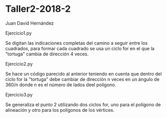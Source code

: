 # Taller2-2018-2

Juan David Hernández

Ejercicio1.py

Se digitan las indicaciones completas del camino a seguir entre los cuadrados, para formar cada cuadrado se usa un ciclo for en el que la "tortuga" cambia de dirección 4 veces.

Ejercicio2.py

Se hace un código parecido al anterior teniendo en cuenta que dentro del ciclo for la "tortuga" debe cambiar de dirección n veces en un ángulo de 360/n donde n es el número de lados deel polígono.

Ejercicio3.py

Se generaliza el punto 2 utilizando dos ciclos for, uno para el polígono de alineación y otro para los polígonos de los vértices.
